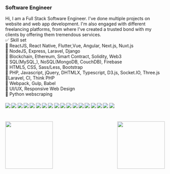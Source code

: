 
### Software Engineer

Hi, I am a Full Stack Software Engineer. 
I've done multiple projects on website and web app development. I'm also engaged with different freelancing platforms, from where I've created a trusted bond with my clients by offering them tremendous services.   
✅  Skill set <br>
🔹 ReactJS, React Native, Flutter,Vue, Angular, Next.js, Nuxt.js<br>
🔹 NodeJS, Express, Laravel, Django<br>
🔹 Blockchain, Ethereum, Smart Contract, Solidity, Web3<br>
🔹 SQL(MySQL,), NoSQL(MongoDB, CouchDB), Firebase<br>
🔹 HTML5, CSS, Sass/Less, Bootstrap<br>
🔹 PHP, Javascript, jQuery, DHTMLX, Typescript, D3.js, Socket.IO, Three.js<br>
🔹Laravel, CI, Think PHP<br>
🔹 Webpack, Gulp, Babel<br>
🔹 UI/UX, Responsive Web Design<br>
🔹 Python webscraping<br>

####      ![](https://img.shields.io/badge/Vue-blue) ![](https://img.shields.io/badge/Nuxt-blue) ![](https://img.shields.io/badge/React-blue)  ![](https://img.shields.io/badge/Next-blue) ![](https://img.shields.io/badge/Node-blue) ![](https://img.shields.io/badge/Django-blue) ![](https://img.shields.io/badge/Flask-blue) ![](https://img.shields.io/badge/Database-blue) ![](https://img.shields.io/badge/Tailwind-blue) ![](https://img.shields.io/badge/AWS-blue) ![](https://img.shields.io/badge/Web3-blue) ![](https://img.shields.io/badge/Blockchain-blue) ![](https://img.shields.io/badge/Ethereum-blue) ![](https://img.shields.io/badge/Solidity-blue)  ![](https://img.shields.io/badge/Aptos-blue) ![](https://img.shields.io/badge/Solana-blue) ![](https://img.shields.io/badge/Tezos-blue) ![](https://img.shields.io/badge/Smart%Contract-blue)
<h1 align="center"></h1>
<img align="left" height="150px" src="https://github-readme-stats.vercel.app/api?username=Erick0507&show_icons=true&count_private=true&theme=algolia"/>
<img align="right" height="150px" src="https://github-readme-stats.vercel.app/api/top-langs/?username=Erick0507&layout=compact&theme=algolia&count_private=true" /> 
<img height="150px" />
<br/>  
